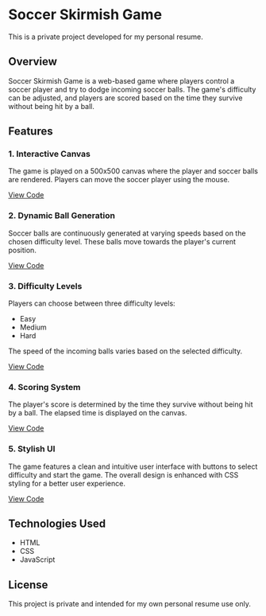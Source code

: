 # Soccer Skirmish Game

This is a private project developed for my personal resume.

## Overview

Soccer Skirmish Game is a web-based game where players control a soccer player and try to dodge incoming soccer balls. The game's difficulty can be adjusted, and players are scored based on the time they survive without being hit by a ball.

## Features

### 1. Interactive Canvas

The game is played on a 500x500 canvas where the player and soccer balls are rendered. Players can move the soccer player using the mouse.

[View Code](https://github.com/Shazcodes/Soccer-Skirmish-Game/blob/main/index.html)

### 2. Dynamic Ball Generation

Soccer balls are continuously generated at varying speeds based on the chosen difficulty level. These balls move towards the player's current position.

[View Code](https://github.com/Shazcodes/Soccer-Skirmish-Game/blob/main/index.js)

### 3. Difficulty Levels

Players can choose between three difficulty levels:

- Easy
- Medium
- Hard

The speed of the incoming balls varies based on the selected difficulty.

[View Code](https://github.com/Shazcodes/Soccer-Skirmish-Game/blob/main/index.js)

### 4. Scoring System

The player's score is determined by the time they survive without being hit by a ball. The elapsed time is displayed on the canvas.

[View Code](https://github.com/Shazcodes/Soccer-Skirmish-Game/blob/main/index.js)

### 5. Stylish UI

The game features a clean and intuitive user interface with buttons to select difficulty and start the game. The overall design is enhanced with CSS styling for a better user experience.

[View Code](https://github.com/Shazcodes/Soccer-Skirmish-Game/blob/main/style.css)

## Technologies Used

- HTML
- CSS
- JavaScript

## License

This project is private and intended for my own personal resume use only.
